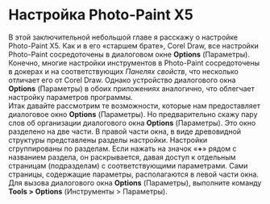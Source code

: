 # Настройка Photo-Paint X5

В этой заключительной небольшой главе я расскажу о настройке Photo-Paint X5\. Как и в его «старшем брате», Corel Draw, все настройки Photo-Paint сосредоточены в диалоговом окне **Options** (Параметры). Конечно, многие настройки инструментов в Photo-Paint сосредоточены в докерах и на соответствующих _Панелях свойств_, что несколько отличает его от Corel Draw. Однако устройство диалогового окна **Options** (Параметры) в обоих приложениях аналогично, что облегчает настройку параметров программы.  
Итак давайте рассмотрим те возможности, которые нам предоставляет диалоговое окно **Options** (Параметры). Но предварительно скажу пару слов об организации диалогового окна **Options** (Параметры). Это окно разделено на две части. В правой части окна, в виде древовидной структуры представлены разделы настройки. Настройки сгруппированы по разделам. Если нажать на значок «**+**» рядом с названием раздела, он раскрывается, давая доступ к отдельным страницам (подразделам) с соответствующими параметрами. Сами страницы, содержащие параметры, располагаются в левой части окна. Для вызова диалогового окна **Options** (Параметры), выполните команду **Tools > Options** (Инструменты > Параметры).
